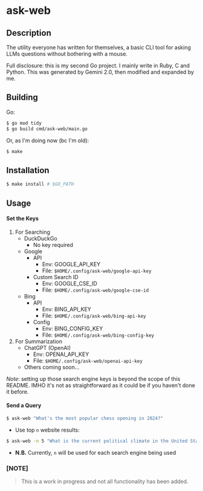 # ask-web

## Description

The utility everyone has written for themselves, a basic CLI tool for asking LLMs questions without bothering with a mouse.

Full disclosure: this is my second Go project. I mainly write in Ruby, C and Python. This was generated by Gemini 2.0, then modified and expanded by me.

## Building

Go:

```bash
$ go mod tidy
$ go build cmd/ask-web/main.go
```

Or, as I'm doing now (bc I'm old):
```bash
$ make
```

## Installation

```bash
$ make install # $GO_PATH
```

## Usage

#### Set the Keys
1. For Searching
    * DuckDuckGo
        - No key required
    * Google
        - API
          - Env: GOOGLE_API_KEY
          - File: `$HOME/.config/ask-web/google-api-key`
        - Custom Search ID
          - Env: GOOGLE_CSE_ID
          - File: `$HOME/.config/ask-web/google-cse-id`
    * Bing
      - API
        - Env: BING_API_KEY
        - File: `$HOME/.config/ask-web/bing-api-key`
      - Config
        - Env: BING_CONFIG_KEY
        - File: `$HOME/.config/ask-web/bing-config-key`
2. For Summarization
    * ChatGPT (OpenAI)
      - Env: OPENAI_API_KEY
      - File: `$HOME/.config/ask-web/openai-api-key`
    * Others coming soon...

*Note*: setting up those search engine keys is beyond the scope of this README. IMHO it's not as straightforward as it could be if you haven't done it before.

#### Send a Query
```bash
$ ask-web "What's the most popular chess opening in 2024?"
```

* Use top `n` website results:
```bash
$ ask-web -n 5 "What is the current political climate in the United States?"
```

  - **N.B.** Currently, `n` will be used for each search engine being used


### [NOTE]
> This is a work in progress and not all functionality has been added.

